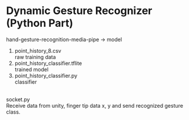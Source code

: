 # Dynamic Gesture Recognizer (Python Part)
 
hand-gesture-recognition-media-pipe -> model <br>
1. point_history_8.csv<br>
raw training data<br>
2. point_history_classifier.tflite<br>
trained model <br>
3. point_history_classifier.py<br>
classifier<br>
<br>
socket.py<br> 
Receive data from unity, finger tip data x, y and send recognized gesture class.
